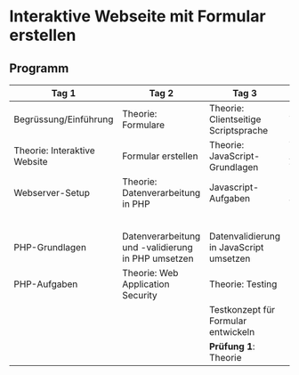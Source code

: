 # Interaktive Webseite mit Formular erstellen

## Programm

|            Tag 1             |                       Tag 2                        |                  Tag 3                  |              Tag 4               |              Tag 5              |
|------------------------------|----------------------------------------------------|-----------------------------------------|----------------------------------|---------------------------------|
| Begrüssung/Einführung        | Theorie: Formulare                                 | Theorie: Clientseitige Scriptsprache    | Theorie: Projektzyklus           | Use Case 2                      |
| Theorie: Interaktive Website | Formular erstellen                                 | Theorie: JavaScript-Grundlagen          | Theorie: Automatisiertes Testing |                                 |
| Webserver-Setup              | Theorie: Datenverarbeitung in PHP                  | Javascript-Aufgaben                     | Bestehende Tests automatisieren  |                                 |
|                              |                                                    |                                         | Use Case 1                       |                                 |
|                              |                                                    |                                         |                                  |                                 |
| PHP-Grundlagen               | Datenverarbeitung und -validierung in PHP umsetzen | Datenvalidierung in JavaScript umsetzen | Prüfungsbesprechung              | **Prüfung 2**: Abschlussprojekt |
| PHP-Aufgaben                 | Theorie: Web Application Security                  | Theorie: Testing                        | Use Case 1                       | Besprechung und Reflexion       |
|                              |                                                    | Testkonzept für Formular entwickeln     |                                  |                                 |
|                              |                                                    | **Prüfung 1**: Theorie                  |                                  |                                 |


